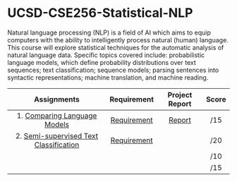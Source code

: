 # UCSD-CSE256-Statistical-NLP

Natural language processing (NLP) is a field of AI which aims to equip computers with the ability to intelligently process natural (human) language. This course will explore statistical techniques for the automatic analysis of natural language data. Specific topics covered include: probabilistic language models, which define probability distributions over text sequences; text classification; sequence models; parsing sentences into syntactic representations; machine translation, and machine reading. 



|                         Assignments                          |                         Requirement                          |                        Project Report                        | Score |
| :----------------------------------------------------------: | :----------------------------------------------------------: | :----------------------------------------------------------: | :---: |
| 1. [Comparing Language Models](https://github.com/Rshcaroline/UCSD-CSE256-Statistical-NLP/tree/master/Assignment%201) | [Requirement](https://github.com/Rshcaroline/UCSD-CSE256-Statistical-NLP/blob/master/Assignment%201/A1-256-FA19.pdf) | [Report](https://github.com/Rshcaroline/UCSD-CSE256-Statistical-NLP/blob/master/Assignment%201/report/CSE256_PA1.pdf) |  /15  |
| 2. [Semi-supervised Text Classification](https://github.com/Rshcaroline/UCSD-CSE256-Statistical-NLP/tree/master/Assignment%202) | [Requirement](https://github.com/Rshcaroline/UCSD-CSE256-Statistical-NLP/blob/master/Assignment%202/A2-256-fa19.pdf) |                                                              |  /20  |
|                                                              |                                                              |                                                              |  /10  |
|                                                              |                                                              |                                                              |  /15  |

